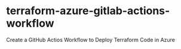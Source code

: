 # terraform-azure-gitlab-actions-workflow
Create a GitHub Actios Workflow to Deploy Terraform Code in Azure
